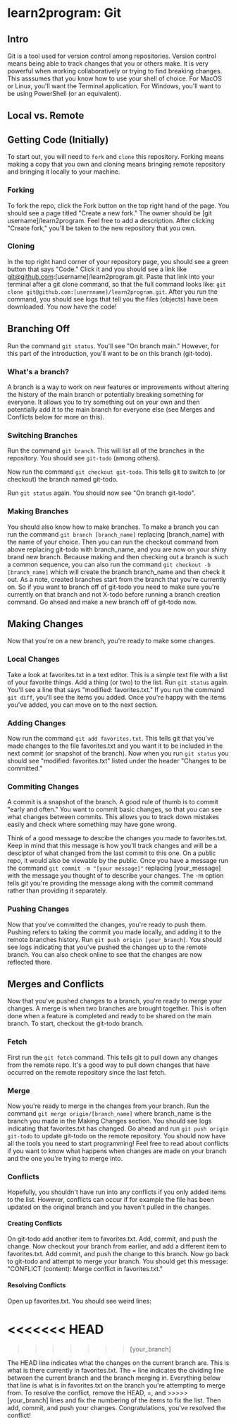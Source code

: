 # learn2program: Git 

## Intro

Git is a tool used for version control among repositories. Version control
means being able to track changes that you or others make. It is very powerful
when working collaboratively or trying to find breaking changes. This asssumes
that you know how to use your shell of choice. For MacOS or Linux, you'll want
the Terminal application. For Windows, you'll want to be using PowerShell (or an equivalent).

## Local vs. Remote

## Getting Code (Initially)

To start out, you will need to ```fork``` and ```clone``` this repository. Forking
means making a copy that you own and cloning means
bringing remote repository and bringing it locally to your machine.


### Forking
To fork the repo, click the Fork button on the top right hand of the page. You should
see a page titled "Create a new fork." The owner should be [git username]/learn2program. Feel free to
add a description. After clicking "Create fork," you'll be taken to the new repository that you own.

### Cloning
In the top right hand corner of your repository page, you should see a green button that
says "Code." Click it and you should see a link like git@github.com:[username]/learn2program.git.
Paste that link into your terminal after a git clone command, so that the full command looks like:
```git clone git@github.com:[usernname]/learn2program.git```. After you run the command, you should
see logs that tell you the files (objects) have been downloaded. You now have the code!

## Branching Off

Run the command ```git status```. You'll see "On branch main." 
However, for this part of the introduction, you'll want to be on this branch (git-todo).

### What's a branch?

A branch is a way to work on new features or improvements without altering the
history of the main branch or potentially breaking something for everyone. It allows
you to try something out on your own and then potentially add it to the main branch
for everyone else (see Merges and Conflicts below for more on this).


### Switching Branches
Run the command ```git branch```. This will list all of the branches in
the repository. You should see ```git-todo``` (among others).

Now run the command ```git checkout git-todo```. This tells git to
switch to (or checkout) the branch named git-todo.

Run ```git status``` again. You should now see "On branch git-todo".


### Making Branches
You should also know how to make branches. To make a branch you can run 
the command ```git branch [branch_name]``` replacing [branch_name] with 
the name of your choice. Then you can run the checkout command from above 
replacing git-todo with branch_name, and you are now on your shiny brand 
new branch. Because making and then checking out a branch is such a common sequence,
you can also run the command ```git checkout -b [branch_name]```
which will create the branch branch_name and then check it out. As a note, 
created branches start from the branch that you're currently on. So if you
want to branch off of git-todo you need to make sure you're currently
on that branch and not X-todo before running a branch creation command. Go ahead
and make a new branch off of git-todo now.

## Making Changes

Now that you're on a new branch, you're ready to make some changes.

### Local Changes

Take a look at favorites.txt in a text editor. 
This is a simple text file with a list of 
your favorite things. Add a thing (or two) to the list. Run
```git status```  again. You'll see a line that says
"modified:  favorites.txt." If you run the command
```git diff```, you'll see the items you added. Once you're happy with the items you've
added, you can move on to the next section.

### Adding Changes

Now run the command ```git add favorites.txt```. This tells git that you've made changes
to the file favorites.txt and you want it to be included in the next commit (or snapshot
of the branch). Now when you run ```git status``` you should see "modified: favorites.txt"
listed under the header "Changes to be committed."

### Commiting Changes

A commit is a snapshot of the branch. A good rule of thumb is to commit "early and often."
You want to commit basic changes, so that you can see what changes between commits. This
allows you to track down mistakes easily and check where something may have gone wrong.

Think of a good message to descibe the changes you made to favorites.txt. Keep in mind
that this message is how you'll track changes and will be a desciptor of what changed
from the last commit to this one. On a public repo, it would also be viewable
by the public. Once you have a message run the command
```git commit -m "[your message]"``` replacing [your_message] with the message you thought of
to describe your changes. The -m option tells git you're providing the message along with the
commit command rather than providing it separately. 

### Pushing Changes

Now that you've committed the changes, you're ready to push them. Pushing refers to
taking the commit you made locally, and adding it to the remote branches history.
Run ```git push origin [your_branch]```. You should see logs indicating that you've pushed the changes
up to the remote branch. You can also check online to see that the changes are now
reflected there.

## Merges and Conflicts

Now that you've pushed changes to a branch, you're ready to merge your changes.
A merge is when two branches are brought together. This is often done when a feature
is completed and ready to be shared on the main branch. To start,
checkout the git-todo branch.

### Fetch

First run the ```git fetch``` command. This tells git to pull down any changes
from the remote repo. It's a good way to pull down changes that have occurred
on the remote repository since the last fetch.

### Merge

Now you're ready to merge in the changes from your branch. Run the command
```git merge origin/[branch_name]``` where branch_name is the branch you
made in the Making Changes section. You should see logs indicating
that favorites.txt has changed. Go ahead and run ```git push origin git-todo``` to update
git-todo on the remote repository. You should now have all the tools
you need to start programming! Feel free to read about conflicts if you
want to know what happens when changes are made on your branch and the
one you're trying to merge into.

### Conflicts

Hopefully, you shouldn't have run into any conflicts if you only added
items to the list. However, conflicts can occur if for example the file
has been updated on the original branch and you haven't pulled in the
changes. 


#### Creating Conflicts

On git-todo add another item to favorites.txt. Add, commit, 
and push the change. Now checkout your branch from earlier, and
add a different item to favorites.txt. Add commit, and push the change
to this branch. Now go back to git-todo and attempt to merge your branch.
You should get this message: "CONFLICT (content): Merge conflict in favorites.txt."

#### Resolving Conflicts

Open up favorites.txt. You should see weird lines:

<<<<<<< HEAD
=======
>>>>>>> [your_branch]


The HEAD line indicates what the changes on the current branch are.
This is what is there currently in favorites.txt. The = line
indicates the dividing line between the current branch and the branch
merging in. Everything below that line is what is in favorites.txt
on the branch you're attempting to merge from. To resolve the conflict,
remove the HEAD, =, and >>>>> [your_branch] lines and fix the numbering
of the items to fix the list. Then add, commit, and push your changes.
Congratulations, you've resolved the conflict!
